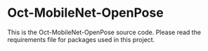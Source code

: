 # Oct-MobileNet-OpenPose
This is the Oct-MobileNet-OpenPose source code. Please read the requirements file for packages used in this project. 
